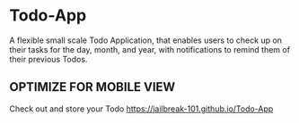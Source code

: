 # Todo-App

A flexible small scale Todo Application, that enables users to check up on their tasks for the day, month, and year, with notifications to remind them of their previous Todos.

## OPTIMIZE FOR MOBILE VIEW

Check out and store your Todo <https://jailbreak-101.github.io/Todo-App>
